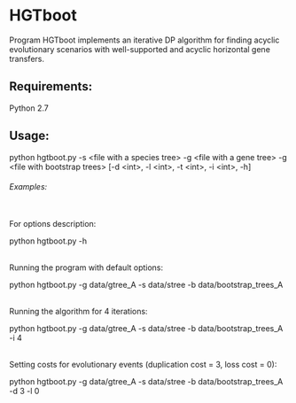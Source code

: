 # HGTboot
Program HGTboot implements an iterative DP algorithm for finding acyclic evolutionary scenarios with well-supported and acyclic horizontal gene transfers.
## Requirements:
Python 2.7

## Usage:
python hgtboot.py -s \<file with a species tree> -g \<file with a gene tree> -g \<file with bootstrap trees> [-d \<int>, -l \<int>, -t \<int>, -i \<int>, -h]
  
###### Examples:
<br/>
For options description:

python hgtboot.py -h 

<br/>
Running the program with default options:

python hgtboot.py -g data/gtree_A -s data/stree -b data/bootstrap_trees_A  

<br/>
Running the algorithm for 4 iterations:

python hgtboot.py -g data/gtree_A -s data/stree -b data/bootstrap_trees_A -i 4

<br/>
Setting costs for evolutionary events (duplication cost = 3, loss cost = 0):

python hgtboot.py -g data/gtree_A -s data/stree -b data/bootstrap_trees_A -d 3 -l 0

  
  
